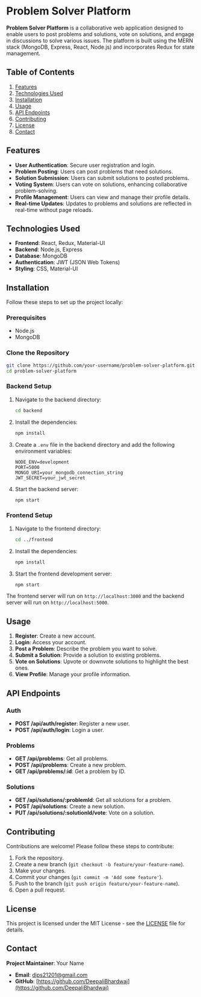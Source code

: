 # Problem Solver Platform

**Problem Solver Platform** is a collaborative web application designed to enable users to post problems and solutions, vote on solutions, and engage in discussions to solve various issues. The platform is built using the MERN stack (MongoDB, Express, React, Node.js) and incorporates Redux for state management.

## Table of Contents

1. [Features](#features)
2. [Technologies Used](#technologies-used)
3. [Installation](#installation)
4. [Usage](#usage)
5. [API Endpoints](#api-endpoints)
6. [Contributing](#contributing)
7. [License](#license)
8. [Contact](#contact)

## Features

- **User Authentication**: Secure user registration and login.
- **Problem Posting**: Users can post problems that need solutions.
- **Solution Submission**: Users can submit solutions to posted problems.
- **Voting System**: Users can vote on solutions, enhancing collaborative problem-solving.
- **Profile Management**: Users can view and manage their profile details.
- **Real-time Updates**: Updates to problems and solutions are reflected in real-time without page reloads.

## Technologies Used

- **Frontend**: React, Redux, Material-UI
- **Backend**: Node.js, Express
- **Database**: MongoDB
- **Authentication**: JWT (JSON Web Tokens)
- **Styling**: CSS, Material-UI

## Installation

Follow these steps to set up the project locally:

### Prerequisites

- Node.js
- MongoDB

### Clone the Repository

```bash
git clone https://github.com/your-username/problem-solver-platform.git
cd problem-solver-platform
```

### Backend Setup

1. Navigate to the backend directory:
    ```bash
    cd backend
    ```

2. Install the dependencies:
    ```bash
    npm install
    ```

3. Create a `.env` file in the backend directory and add the following environment variables:
    ```
    NODE_ENV=development
    PORT=5000
    MONGO_URI=your_mongodb_connection_string
    JWT_SECRET=your_jwt_secret
    ```

4. Start the backend server:
    ```bash
    npm start
    ```

### Frontend Setup

1. Navigate to the frontend directory:
    ```bash
    cd ../frontend
    ```

2. Install the dependencies:
    ```bash
    npm install
    ```

3. Start the frontend development server:
    ```bash
    npm start
    ```

The frontend server will run on `http://localhost:3000` and the backend server will run on `http://localhost:5000`.

## Usage

1. **Register**: Create a new account.
2. **Login**: Access your account.
3. **Post a Problem**: Describe the problem you want to solve.
4. **Submit a Solution**: Provide a solution to existing problems.
5. **Vote on Solutions**: Upvote or downvote solutions to highlight the best ones.
6. **View Profile**: Manage your profile information.

## API Endpoints

### Auth

- **POST /api/auth/register**: Register a new user.
- **POST /api/auth/login**: Login a user.

### Problems

- **GET /api/problems**: Get all problems.
- **POST /api/problems**: Create a new problem.
- **GET /api/problems/:id**: Get a problem by ID.

### Solutions

- **GET /api/solutions/:problemId**: Get all solutions for a problem.
- **POST /api/solutions**: Create a new solution.
- **PUT /api/solutions/:solutionId/vote**: Vote on a solution.


## Contributing

Contributions are welcome! Please follow these steps to contribute:

1. Fork the repository.
2. Create a new branch (`git checkout -b feature/your-feature-name`).
3. Make your changes.
4. Commit your changes (`git commit -m 'Add some feature'`).
5. Push to the branch (`git push origin feature/your-feature-name`).
6. Open a pull request.

## License

This project is licensed under the MIT License - see the [LICENSE](LICENSE) file for details.

## Contact

**Project Maintainer**: Your Name

- **Email**: [dips21201@gmail.com](mailto:dips21201@gmail.com)
- **GitHub**: [https://github.com/DeepaliBhardwaj](https://github.com/DeepaliBhardwaj)
